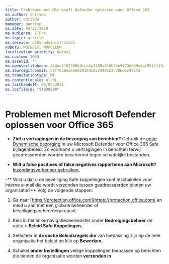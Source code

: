 ```yaml
---
title: Problemen met Microsoft Defender oplossen voor Office 365
ms.author: chrisda
author: chrisda
manager: dansimp
ms.date: 04/21/2020
ms.audience: ITPro
ms.topic: article
ms.service: o365-administration
ROBOTS: NOINDEX, NOFOLLOW
localization_priority: Normal
ms.custom: 1039
ms.assetid: ''
ms.openlocfilehash: 484ec1102500b9cce4a1489e016b73e9f73d609e4af95fff13405857d34f3978
ms.sourcegitcommit: b5f7da89a650d2915dc652449623c78be6247175
ms.translationtype: MT
ms.contentlocale: nl-NL
ms.lasthandoff: 08/05/2021
ms.locfileid: "54038800"
---
```

# <a name="troubleshooting-microsoft-defender-for-office-365"></a>Problemen met Microsoft Defender oplossen voor Office 365

- **Ziet u vertragingen in de bezorging van berichten?** Gebruik de [optie Dynamische bezorging](/microsoft-365/security/office-365-security/dynamic-delivery-and-previewing) in uw Microsoft Defender voor Office 365 Safe bijlagenbeleid. Zo voorkomt u vertragingen in berichten terwijl geadresseerden worden beschermd tegen schadelijke bestanden.

- **Wilt u false positives of false negatives rapporteren aan Microsoft?** [Inzendingsverkenner gebruiken.](https://protection.office.com/reportsubmission)

-** Wist u dat u de beveiliging Safe koppelingen kunt inschakelen voor interne e-mail die wordt verzonden tussen geadresseerden binnen uw organisatie?** Volg de volgende stappen:

  1. Ga naar [https://protection.office.com](https://protection.office.com) en meld u aan met een globale beheerder of beveiligingsbeheerderaccount.

  2. Kies in het linkernavigatiedeelvenster  onder **Bedreigingsbeheer** de optie \> **Beleid Safe Koppelingen.**

  3. Selecteer in **de sectie Beleidsregels die** van toepassing zijn op de hele organisatie het beleid en klik op **Bewerken.**

  4. Schakel **onder Instellingen** veilige koppelingen toepassen op berichten die binnen de organisatie worden **verzonden in.**
